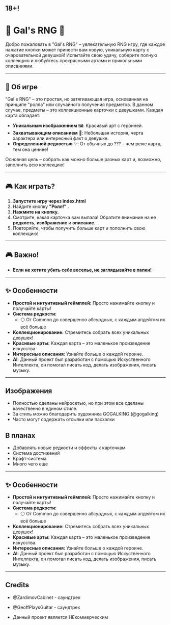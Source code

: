 ## 18+!
# 🎲 Gal's RNG 💖

Добро пожаловать в "Gal's RNG" – увлекательную RNG игру, где каждое нажатие кнопки может принести вам новую, уникальную карту с очаровательной девушкой! Испытайте свою удачу, соберите полную коллекцию и любуйтесь прекрасными артами и прикольными описаниями.

---

## 🌟 Об игре

"Gal's RNG" – это простая, но затягивающая игра, основанная на принципе "ролла" или случайного получения предметов. В данном случае, предметы – это коллекционные карточки с девушками. Каждая карта обладает:

*   **Уникальным изображением** 🖼️: Красивый арт с героиней.
*   **Захватывающим описанием** 📜: Небольшая история, черта характера или интересный факт о девушке.
*   **Определенной редкостью** ✨: От обычных до ??? – чем реже карта, тем она ценнее!

Основная цель – собрать как можно больше разных карт и, возможно, заполнить всю коллекцию!

---

## 🎮 Как играть?

1.  **Запустите игру через index.html**
2.  Найдите кнопку **"Ролл!"** .
3.  **Нажмите на кнопку.**
4.  Смотрите, какая карточка вам выпала! Обратите внимание на ее **редкость**, **изображение** и **описание**.
5.  Повторяйте, чтобы получить больше карт и пополнить свою коллекцию!

---

## 🎮 Важно!

*  **Если не хотите убить себе веселье, не заглядывайте в папки!**

---
## ✨ Особенности

*   **Простой и интуитивный геймплей:** Просто нажимайте кнопку и получайте карты!
*   **Система редкости:**
    *   ⚪ От Common до совершенно абсурдных, с каждым апдейтом их всё больше
*   **Коллекционирование:** Стремитесь собрать всех уникальных девушек!
*   **Красивые арты:** Каждая карта – это маленькое произведение искусства.
*   **Интересные описания:** Узнайте больше о каждой героине.
*   **AI**: Данный проект был разработан с помощью Искуственного Интеллекта, он помогал писать код, делать изображения, писать музыку.

---

## Изображения

* Полностью сделаны нейросетью, но при этом все сделаны качественно в едином стиле.
* За стиль можно благодарить художника GOGALKING (@gogalking)
* Часто могут содержать отсылки или пасхалки

## В планах

* Добавлять новые редкости и эффекты к карточкам
* Система достижений
* Крафт-система
* Много чего еще

---
## ✨ Особенности

*   **Простой и интуитивный геймплей:** Просто нажимайте кнопку и получайте карты!
*   **Система редкости:**
    *   ⚪ От Common до совершенно абсурдных, с каждым апдейтом их всё больше
*   **Коллекционирование:** Стремитесь собрать всех уникальных девушек!
*   **Красивые арты:** Каждая карта – это маленькое произведение искусства.
*   **Интересные описания:** Узнайте больше о каждой героине.
*   **AI**: Данный проект был разработан с помощью Искуственного Интеллекта, он помогал писать код, делать изображения, писать музыку.

---
## Credits
* @ZardimovCabinet - саундтрек
* @GeoffPlaysGuitar - саундтрек

* Данный проект является НЕкоммерческим

